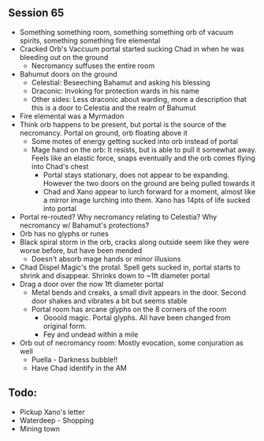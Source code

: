 ## Session 65
* Something something room, something something orb of vacuum spirits, something something fire elemental
* Cracked Orb's Vaccuum portal started sucking Chad in when he was bleeding out on the ground
  * Necromancy suffuses the entire room
* Bahumut doors on the ground
  * Celestial: Beseeching Bahamut and asking his blessing
  * Draconic: Invoking for protection wards in his name
  * Other sides: Less draconic about warding, more a description that this is a door to Celestia and the realm of Bahumut
* Fire elemental was a Myrmadon
* Think orb happens to be present, but portal is the source of the necromancy. Portal on ground, orb floating above it
  * Some motes of energy getting sucked into orb instead of portal
  * Mage hand on the orb: It resists, but is able to pull it somewhat away. Feels like an elastic force, snaps eventually and the orb comes flying into Chad's chest
    * Portal stays stationary, does not appear to be expanding. However the two doors on the ground are being pulled towards it
    * Chad and Xano appear to lurch forward for a moment, almost like a mirror image lurching into them. Xano has 14pts of life sucked into portal
* Portal re-routed? Why necromancy relating to Celestia? Why necromancy w/ Bahamut's protections?
* Orb has no glyphs or runes
* Black spiral storm in the orb, cracks along outside seem like they were worse before, but have been mended
  * Doesn't absorb mage hands or minor illusions
* Chad Dispel Magic's the protal. Spell gets sucked in, portal starts to shrink and disappear. Shrinks down to ~1ft diameter portal
* Drag a door over the now 1ft diameter portal
  * Metal bends and creaks, a small divit appears in the door. Second door shakes and vibrates a bit but seems stable
  * Portal room has arcane glyphs on the 8 corners of the room
    * Oooold magic. Portal glyphs. All have been changed from original form.
    * Fey and undead within a mile
* Orb out of necromancy room: Mostly evocation, some conjuration as well
  * Puella - Darkness bubble!!
  * Have Chad identify in the AM


## Todo:
* Pickup Xano's letter
* Waterdeep - Shopping
* Mining town